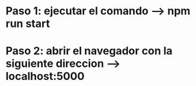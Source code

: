 # Paso 1: ejecutar el comando --> npm run start
# Paso 2: abrir el navegador con la siguiente direccion --> localhost:5000